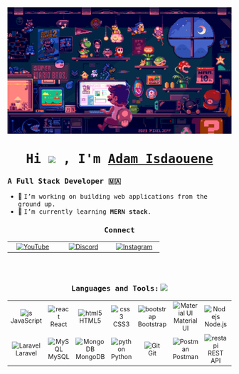 <div align="center">
  <img src="./mario.gif" align="center" style="width: 1000px" />
</div>

###

<h1 align="center"><samp>Hi <img src="./assets/hello.gif"/> , I'm <a href="" target="_blank">Adam Isdaouene</a></samp></h1>

<h3><samp>A Full Stack Developer 🇲🇦</samp></h3>

- 🚀 <samp>I’m working on building web applications from the ground up.</samp>
- 📱 <samp>I’m currently learning **MERN stack**.</samp>

###

<h3 align="center"><samp>Connect</samp></h3>
<table align="center">
  <tr>
    <td align="center" width="100">
      <a href="https://www.youtube.com/@adamisdaouene" target="_blank">
        <img src="https://skillicons.dev/icons?i=youtube" alt="YouTube" width="65" height="65" />
      </a>
    </td>
    <td align="center" width="100">
      <a href="https://discord.gg/adamisdaouene" target="_blank">
        <img src="https://skillicons.dev/icons?i=discord" alt="Discord" width="65" height="65" />
      </a>
    </td>
    <td align="center" width="100">
      <a href="https://www.instagram.com/adamisdaouene" target="_blank">
        <img src="https://skillicons.dev/icons?i=instagram" alt="Instagram" width="65" height="65" />
      </a>
    </td>
  </tr>
</table>
<br><br>
</div>

<h3 align="center"><samp>Languages and Tools:</samp> <img src="./assets/giphy.gif" width="23"> </h3>

<table align="center">
  <tr>
    <td align="center" width="100">
      <img src="https://techstack-generator.vercel.app/js-icon.svg" alt="js" width="65" height="65" />
      <br>JavaScript
    </td>
    <td align="center" width="100">
      <img src="https://techstack-generator.vercel.app/react-icon.svg" alt="react" width="65" height="65" />
      <br>React
    </td>
    <td align="center" width="100">
      <img src="https://camo.githubusercontent.com/49179b69f7956cc4b5e5e7987d011103b7e3ffc20c55ca4a43c8ff214c3b6796/68747470733a2f2f736b696c6c69636f6e732e6465762f69636f6e733f693d68746d6c" alt="html5" width="65" height="65" />
      <br>HTML5
    </td>
    <td align="center" width="100">
      <img src="https://camo.githubusercontent.com/a266b2536a9f4e1b8dc325ca89d9ce8e7f323c1e140f8b830a42f474a56e3b4c/68747470733a2f2f736b696c6c69636f6e732e6465762f69636f6e733f693d637373" alt="css3" width="65" height="65" />
      <br>CSS3
    </td>
    <td align="center" width="100">
      <img src="https://skillicons.dev/icons?i=bootstrap" width="65" height="65" alt="bootstrap" />
      <br>Bootstrap
    </td>
    <td align="center" width="100">
      <img src="https://skillicons.dev/icons?i=materialui" width="65" height="65" alt="Material UI" />
      <br>Material UI
    </td>
    <td align="center" width="100">
      <img src="https://skillicons.dev/icons?i=nodejs" width="65" height="65" alt="Nodejs" />
      <br>Node.js
    </td>
    <td align="center" width="100">
      <img src="https://skillicons.dev/icons?i=express" width="65" height="65" alt="Express.js" />
      <br>Express.js
    </td>
    <td align="center" width="100">
      <img src="https://skillicons.dev/icons?i=php" width="65" height="65" alt="PHP" />
      <br>PHP
    </td>
  </tr>
  <tr>
    <td align="center" width="100">
      <img src="https://skillicons.dev/icons?i=laravel" width="65" height="65" alt="Laravel" />
      <br>Laravel
    </td>
    <td align="center" width="100">
      <img src="https://skillicons.dev/icons?i=mysql" width="65" height="65" alt="MySQL" />
      <br>MySQL
    </td>
    <td align="center" width="100">
      <img src="https://skillicons.dev/icons?i=mongodb" width="65" height="65" alt="MongoDB" />
      <br>MongoDB
    </td>
    <td align="center" width="100">
      <img src="https://techstack-generator.vercel.app/python-icon.svg" alt="python" width="65" height="65" />
      <br>Python
    </td>
    <td align="center" width="100">
      <img src="https://skillicons.dev/icons?i=git" width="65" height="65" alt="Git" />
      <br>Git
    </td>
    <td align="center" width="100">
      <img src="https://skillicons.dev/icons?i=postman" width="65" height="65" alt="Postman" />
      <br>Postman
    </td>
    <td align="center" width="100">
      <img src="https://techstack-generator.vercel.app/restapi-icon.svg" alt="restapi" width="65" height="65" />
      <br>REST API
    </td>
    <td align="center" width="100">
      <img src="https://static.wikia.nocookie.net/logopedia/images/3/36/Vegas_Pro_17.svg/revision/latest/scale-to-width-down/1000?cb=20210624073234" alt="sonyvegas" width="65" height="65" />
      <br>Sony Vegas
    </td>
  </tr>
</table>
